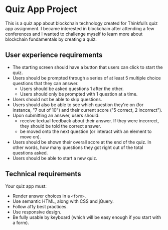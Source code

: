 # Quiz App Project
This is a quiz app about blockchain technology created for Thinkful&rsquo;s quiz app assignment. I became interested in blockchain after attending a few conferences and I wanted to challenge myself to learn more about blockchain fundamentals by creating a quiz.

## User experience requirements
- The starting screen should have a button that users can click to start the quiz.
- Users should be prompted through a series of at least 5 multiple choice questions that they can answer.
  - Users should be asked questions 1 after the other.
  - Users should only be prompted with 1 question at a time.
- Users should not be able to skip questions.
- Users should also be able to see which question they're on (for instance, "7 out of 10") and their current score ("5 correct, 2 incorrect").
- Upon submitting an answer, users should:
  - receive textual feedback about their answer. If they were incorrect, they should be told the correct answer.
  - be moved onto the next question (or interact with an element to move on).
- Users should be shown their overall score at the end of the quiz. In other words, how many questions they got right out of the total questions asked.
- Users should be able to start a new quiz.

## Technical requirements
Your quiz app must:
- Render answer choices in a `<form>`.
- Use semantic HTML, along with CSS and jQuery.
- Follow a11y best practices.
- Use responsive design.
- Be fully usable by keyboard (which will be easy enough if you start with a form).
